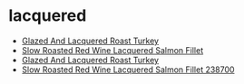 # lacquered

 * [Glazed And Lacquered Roast Turkey](../../index/g/glazed-and-lacquered-roast-turkey.json)
 * [Slow Roasted Red Wine Lacquered Salmon Fillet](../../index/s/slow-roasted-red-wine-lacquered-salmon-fillet-238700.json)
 * [Glazed And Lacquered Roast Turkey](../../index/g/glazed-and-lacquered-roast-turkey.json)
 * [Slow Roasted Red Wine Lacquered Salmon Fillet 238700](../../index/s/slow-roasted-red-wine-lacquered-salmon-fillet-238700.json)
